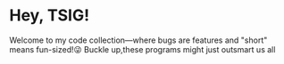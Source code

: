 # Hey, TSIG!
Welcome to my code collection—where bugs are features and "short" means fun-sized!😜
Buckle up,these programs might just outsmart us all
